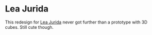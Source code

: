 <!--
  slug: juridaii
  type: fortpolio
  categories: 3D, illustration, graphic design, UX
  tags: HTML, XML, ActionScript, Flash, UX, concept
  clients: Lea Jurida
  collaboration: 
  prizes: 
  thumbnail: jurida1.jpg
  image: jurida1.jpg
  images: jurida5.jpg, jurida0.jpg, jurida1.jpg, jurida2.jpg, jurida3.jpg, jurida4.jpg
  inCv: false
  inPortfolio: true
  dateFrom: 2010-09-04
  dateTo: 2010-10-04
-->

# Lea Jurida

<p>This redesign for <a href="http://www.jurida.com/">Lea Jurida</a> never got further than a prototype with 3D cubes. Still cute though.</p>

